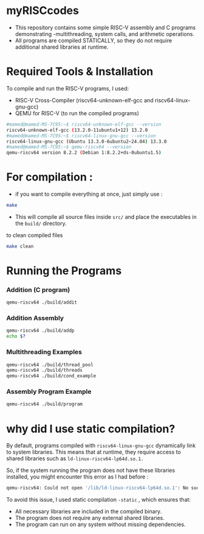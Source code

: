 # myRISCcodes

- This repository contains some simple RISC-V assembly and C programs demonstrating -multithreading, system calls, and arithmetic operations.
- All programs are compiled STATICALLY, so they do not require additional shared libraries at runtime.


# Required Tools & Installation
To compile and run the RISC-V programs, I used:

- RISC-V Cross-Compiler (riscv64-unknown-elf-gcc and riscv64-linux-gnu-gcc)
- QEMU for RISC-V (to run the compiled programs)

```bash
#mamed@mamed-MS-7C95:~$ riscv64-unknown-elf-gcc --version
riscv64-unknown-elf-gcc (13.2.0-11ubuntu1+12) 13.2.0
#mamed@mamed-MS-7C95:~$ riscv64-linux-gnu-gcc --version
riscv64-linux-gnu-gcc (Ubuntu 13.3.0-6ubuntu2~24.04) 13.3.0
#mamed@mamed-MS-7C95:~$ qemu-riscv64 --version
qemu-riscv64 version 8.2.2 (Debian 1:8.2.2+ds-0ubuntu1.5)
```

# For compilation : 

- if you want to compile everything at once, just simply use : 

```bash
make
```

- This will compile all source files inside ``src/`` and place the executables in the ``build/`` directory.

to clean compiled files 
```bash
make clean
```
# Running the Programs
### Addition (C program)
```bash
qemu-riscv64 ./build/addit
```
### Addition Assembly 
```bash 
qemu-riscv64 ./build/addp
echo $?
```
### Multithreading Examples
```bash
qemu-riscv64 ./build/thread_pool
qemu-riscv64 ./build/threads
qemu-riscv64 ./build/cond_example
```

### Assembly Program Example
```bash
qemu-riscv64 ./build/program
```

# why did I use static compilation?
By default, programs compiled with ``riscv64-linux-gnu-gcc`` dynamically link to system libraries.
This means that at runtime, they require access to shared libraries such as ``ld-linux-riscv64-lp64d.so.1.``

So, if the system running the program does not have these libraries installed, you might encounter this error as I had before :

```bash 
qemu-riscv64: Could not open '/lib/ld-linux-riscv64-lp64d.so.1': No such file or directory
```
To avoid this issue, I used static compilation ``-static`` , which ensures that: 
- All necessary libraries are included in the compiled binary.
- The program does not require any external shared libraries.
- The program can run on any system without missing dependencies.

